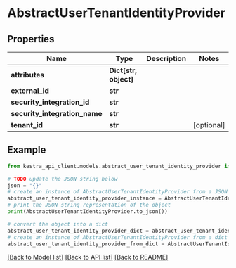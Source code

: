 # AbstractUserTenantIdentityProvider


## Properties

Name | Type | Description | Notes
------------ | ------------- | ------------- | -------------
**attributes** | **Dict[str, object]** |  | 
**external_id** | **str** |  | 
**security_integration_id** | **str** |  | 
**security_integration_name** | **str** |  | 
**tenant_id** | **str** |  | [optional] 

## Example

```python
from kestra_api_client.models.abstract_user_tenant_identity_provider import AbstractUserTenantIdentityProvider

# TODO update the JSON string below
json = "{}"
# create an instance of AbstractUserTenantIdentityProvider from a JSON string
abstract_user_tenant_identity_provider_instance = AbstractUserTenantIdentityProvider.from_json(json)
# print the JSON string representation of the object
print(AbstractUserTenantIdentityProvider.to_json())

# convert the object into a dict
abstract_user_tenant_identity_provider_dict = abstract_user_tenant_identity_provider_instance.to_dict()
# create an instance of AbstractUserTenantIdentityProvider from a dict
abstract_user_tenant_identity_provider_from_dict = AbstractUserTenantIdentityProvider.from_dict(abstract_user_tenant_identity_provider_dict)
```
[[Back to Model list]](../README.md#documentation-for-models) [[Back to API list]](../README.md#documentation-for-api-endpoints) [[Back to README]](../README.md)



